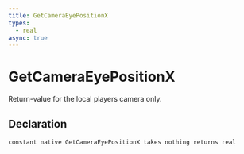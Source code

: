```yaml
---
title: GetCameraEyePositionX
types:
  - real
async: true
---
```


# GetCameraEyePositionX
Return-value for the local players camera only.

## Declaration

```jass
constant native GetCameraEyePositionX takes nothing returns real
```
